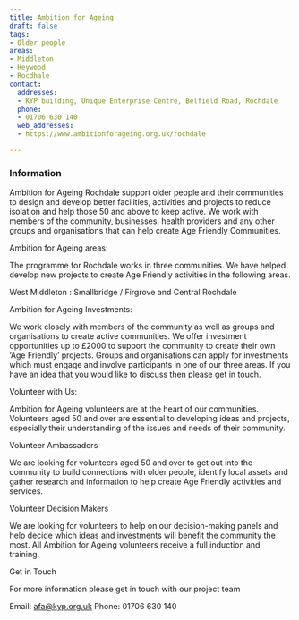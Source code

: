 ```yaml
---
title: Ambition for Ageing
draft: false
tags:
- Older people
areas:
- Middleton
- Heywood
- Rocdhale
contact:
  addresses:
  - KYP building, Unique Enterprise Centre, Belfield Road, Rochdale
  phone:
  - 01706 630 140
  web_addresses:
  - https://www.ambitionforageing.org.uk/rochdale

---
```


### Information
 
Ambition for Ageing Rochdale support older people and their communities to design and develop better facilities, activities and projects to reduce isolation and help those 50 and above to keep active. We work with members of the community, businesses, health providers and any other groups and organisations that can help create Age Friendly Communities.
 
Ambition for Ageing areas:
 
The programme for Rochdale works in three communities. We have helped develop new projects to create Age Friendly activities in the following areas.
 
West Middleton : Smallbridge / Firgrove and 
Central Rochdale
 
Ambition for Ageing Investments:
 
We work closely with members of the community as well as groups and organisations to create active communities. We offer investment opportunities up to £2000 to support the community to create their own ‘Age Friendly’ projects. Groups and organisations can apply for investments which must engage and involve participants in one of our three areas. If you have an idea that you would like to discuss then please get in touch.
 
Volunteer with Us:
 
Ambition for Ageing volunteers are at the heart of our communities. Volunteers aged 50 and over are essential to developing ideas and projects, especially their understanding of the issues and needs of their community.
 
Volunteer Ambassadors
 
We are looking for volunteers aged 50 and over to get out into the community to build connections with older people, identify local assets and gather research and information to help create Age Friendly activities and services.
 
Volunteer Decision Makers
 
We are looking for volunteers to help on our decision-making panels and help decide which ideas and investments will benefit the community the most. All Ambition for Ageing volunteers receive a full induction and training.
 
Get in Touch
 
For more information please get in touch with our project team
 
Email: afa@kyp.org.uk  Phone: 01706 630 140


